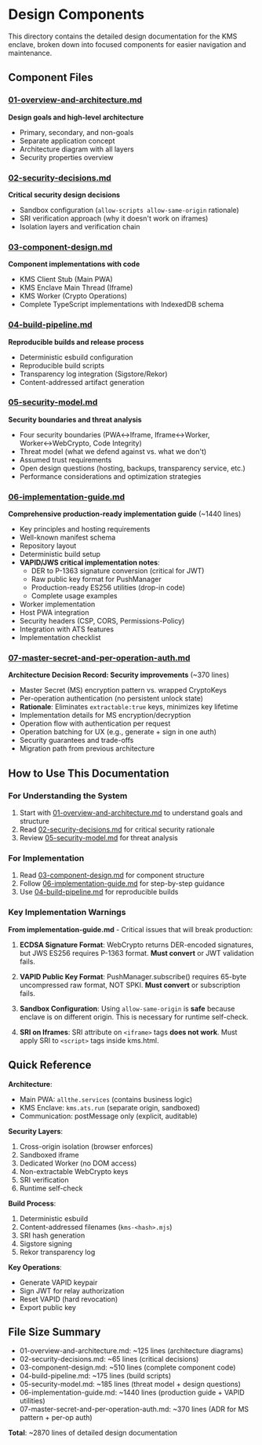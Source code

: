 # Design Components

This directory contains the detailed design documentation for the KMS enclave, broken down into focused components for easier navigation and maintenance.

## Component Files

### [01-overview-and-architecture.md](./01-overview-and-architecture.md)
**Design goals and high-level architecture**
- Primary, secondary, and non-goals
- Separate application concept
- Architecture diagram with all layers
- Security properties overview

### [02-security-decisions.md](./02-security-decisions.md)
**Critical security design decisions**
- Sandbox configuration (`allow-scripts allow-same-origin` rationale)
- SRI verification approach (why it doesn't work on iframes)
- Isolation layers and verification chain

### [03-component-design.md](./03-component-design.md)
**Component implementations with code**
- KMS Client Stub (Main PWA)
- KMS Enclave Main Thread (Iframe)
- KMS Worker (Crypto Operations)
- Complete TypeScript implementations with IndexedDB schema

### [04-build-pipeline.md](./04-build-pipeline.md)
**Reproducible builds and release process**
- Deterministic esbuild configuration
- Reproducible build scripts
- Transparency log integration (Sigstore/Rekor)
- Content-addressed artifact generation

### [05-security-model.md](./05-security-model.md)
**Security boundaries and threat analysis**
- Four security boundaries (PWA↔Iframe, Iframe↔Worker, Worker↔WebCrypto, Code Integrity)
- Threat model (what we defend against vs. what we don't)
- Assumed trust requirements
- Open design questions (hosting, backups, transparency service, etc.)
- Performance considerations and optimization strategies

### [06-implementation-guide.md](./06-implementation-guide.md)
**Comprehensive production-ready implementation guide** (~1440 lines)
- Key principles and hosting requirements
- Well-known manifest schema
- Repository layout
- Deterministic build setup
- **VAPID/JWS critical implementation notes**:
  - DER to P-1363 signature conversion (critical for JWT)
  - Raw public key format for PushManager
  - Production-ready ES256 utilities (drop-in code)
  - Complete usage examples
- Worker implementation
- Host PWA integration
- Security headers (CSP, CORS, Permissions-Policy)
- Integration with ATS features
- Implementation checklist

### [07-master-secret-and-per-operation-auth.md](./07-master-secret-and-per-operation-auth.md)
**Architecture Decision Record: Security improvements** (~370 lines)
- Master Secret (MS) encryption pattern vs. wrapped CryptoKeys
- Per-operation authentication (no persistent unlock state)
- **Rationale**: Eliminates `extractable:true` keys, minimizes key lifetime
- Implementation details for MS encryption/decryption
- Operation flow with authentication per request
- Operation batching for UX (e.g., generate + sign in one auth)
- Security guarantees and trade-offs
- Migration path from previous architecture

## How to Use This Documentation

### For Understanding the System
1. Start with [01-overview-and-architecture.md](./01-overview-and-architecture.md) to understand goals and structure
2. Read [02-security-decisions.md](./02-security-decisions.md) for critical security rationale
3. Review [05-security-model.md](./05-security-model.md) for threat analysis

### For Implementation
1. Read [03-component-design.md](./03-component-design.md) for component structure
2. Follow [06-implementation-guide.md](./06-implementation-guide.md) for step-by-step guidance
3. Use [04-build-pipeline.md](./04-build-pipeline.md) for reproducible builds

### Key Implementation Warnings

**From implementation-guide.md** - Critical issues that will break production:

1. **ECDSA Signature Format**: WebCrypto returns DER-encoded signatures, but JWS ES256 requires P-1363 format. **Must convert** or JWT validation fails.

2. **VAPID Public Key Format**: PushManager.subscribe() requires 65-byte uncompressed raw format, NOT SPKI. **Must convert** or subscription fails.

3. **Sandbox Configuration**: Using `allow-same-origin` is **safe** because enclave is on different origin. This is necessary for runtime self-check.

4. **SRI on Iframes**: SRI attribute on `<iframe>` tags **does not work**. Must apply SRI to `<script>` tags inside kms.html.

## Quick Reference

**Architecture**:
- Main PWA: `allthe.services` (contains business logic)
- KMS Enclave: `kms.ats.run` (separate origin, sandboxed)
- Communication: postMessage only (explicit, auditable)

**Security Layers**:
1. Cross-origin isolation (browser enforces)
2. Sandboxed iframe
3. Dedicated Worker (no DOM access)
4. Non-extractable WebCrypto keys
5. SRI verification
6. Runtime self-check

**Build Process**:
1. Deterministic esbuild
2. Content-addressed filenames (`kms-<hash>.mjs`)
3. SRI hash generation
4. Sigstore signing
5. Rekor transparency log

**Key Operations**:
- Generate VAPID keypair
- Sign JWT for relay authorization
- Reset VAPID (hard revocation)
- Export public key

## File Size Summary

- 01-overview-and-architecture.md: ~125 lines (architecture diagrams)
- 02-security-decisions.md: ~65 lines (critical decisions)
- 03-component-design.md: ~510 lines (complete component code)
- 04-build-pipeline.md: ~175 lines (build scripts)
- 05-security-model.md: ~185 lines (threat model + design questions)
- 06-implementation-guide.md: ~1440 lines (production guide + VAPID utilities)
- 07-master-secret-and-per-operation-auth.md: ~370 lines (ADR for MS pattern + per-op auth)

**Total**: ~2870 lines of detailed design documentation
